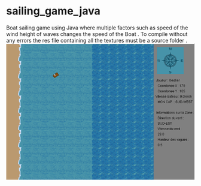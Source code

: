 # sailing_game_java
Boat sailing game using Java where multiple factors such as speed of the wind height of waves changes the speed of the Boat .
To compile without any errors the res file containing all the textures must be a source folder .
![Image](res/voilier.PNG)
